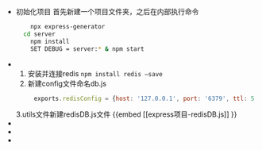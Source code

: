 - 初始化项目
  首先新建一个项目文件夹，之后在内部执行命令
  ```bash
      npx express-generator
  	cd server
      npm install
      SET DEBUG = server:* & npm start
  ```
- 1. 安装并连接redis
  `npm install redis –save`
  2. 新建config文件命名db.js
  ```js
       exports.redisConfig = {host: '127.0.0.1', port: '6379', ttl: 5 * 60 * 1000}
  ```
  3.utils文件新建redisDB.js文件
  {{embed [[express项目-redisDB.js]] }}
-
-
-